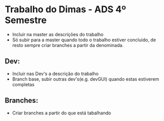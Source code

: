 # Trabalho do Dimas - ADS 4º Semestre
* Incluir na master as descrições do trabalho
* Só subir para a master quando todo o trabalho estiver concluido, de resto sempre criar branches a partir da denominada.

## Dev:
* Incluir nas Dev's a descrição do trabalho
* Branch base, subir outras dev's(e.g. devGUI) quando estas estiverem completas

## Branches:
* Criar branches a partir do que está tabalhando
